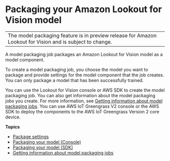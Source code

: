 # Packaging your Amazon Lookout for Vision model<a name="package-job"></a>


|  | 
| --- |
| The model packaging feature is in preview release for Amazon Lookout for Vision and is subject to change\. | 

A model packaging job packages an Amazon Lookout for Vision model as a model component\. 

To create a model packaging job, you choose the model you want to package and provide settings for the model component that the job creates\. You can only package a model that has been successfully trained\.

You can use the Lookout for Vision console or AWS SDK to create the model packaging job\. You can also get information about the model packaging jobs you create\. For more information, see [Getting information about model packaging jobs](package-job-info.md)\. You can use AWS IoT Greengrass V2 console or the AWS SDK to deploy the components to the AWS IoT Greengrass Version 2 core device\.

**Topics**
+ [Package settings](package-settings.md)
+ [Packaging your model \(Console\)](package-job-console.md)
+ [Packaging your model \(SDK\)](package-job-sdk.md)
+ [Getting information about model packaging jobs](package-job-info.md)